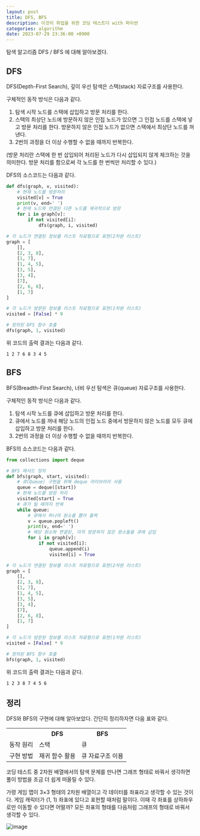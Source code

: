 ```yaml
---
layout: post
title: DFS, BFS
description: 이것이 취업을 위한 코딩 테스트다 with 파이썬
categories: algorithm
date: 2023-07-29 23:36:00 +0900
---
```

탐색 알고리즘 DFS / BFS 에 대해 알아보겠다.


## DFS

DFS(Depth-First Search), 깊이 우선 탐색은 스택(stack) 자료구조를 사용한다.

구체적인 동작 방식은 다음과 같다.

1. 탐색 시작 노드를 스택에 삽입하고 방문 처리를 한다.
2. 스택의 최상단 노드에 방문하지 않은 인접 노드가 있으면 그 인접 노드를 스택에 넣고 방문 처리를 한다. 방문하지 않은 인접 노드가 없으면 스택에서 최상단 노드를 꺼낸다.
3. 2번의 과정을 더 이상 수행할 수 없을 때까지 반복한다.

(방문 처리란 스택에 한 번 삽입되어 처리된 노드가 다시 삽입되지 않게 체크하는 것을 의미한다. 방문 처리를 함으로써 각 노드를 한 번씩만 처리할 수 있다.)

DFS의 소스코드는 다음과 같다.

```python
def dfs(graph, v, visited):
    # 현재 노드를 방문처리
    visited[v] = True
    print(v, end=' ')
    # 현재 노드와 연결된 다른 노드를 재귀적으로 방문
    for i in graph[v]:
        if not visited[i]:
            dfs(graph, i, visited)

# 각 노드가 연결된 정보를 리스트 자료형으로 표현(2차원 리스트)
graph = [
    [],
    [2, 3, 8],
    [1, 7],
    [1, 4, 5],
    [3, 5],
    [3, 4],
    [7],
    [2, 6, 8],
    [1, 7]
]

# 각 노드가 방문된 정보를 리스트 자료형으로 표현(1차원 리스트)
visited = [False] * 9

# 정의된 DFS 함수 호출
dfs(graph, 1, visited)
```

위 코드의 출력 결과는 다음과 같다.

```
1 2 7 6 8 3 4 5
```


## BFS

BFS(Breadth-First Search), 너비 우선 탐색은 큐(queue) 자료구조를 사용한다.

구체적인 동작 방식은 다음과 같다.

1. 탐색 시작 노드를 큐에 삽입하고 방문 처리를 한다.
2. 큐에서 노드를 꺼내 해당 노드의 인접 노드 중에서 방문하지 않은 노드를 모두 큐에 삽입하고 방문 처리를 한다.
3. 2번의 과정을 더 이상 수행할 수 없을 때까지 반복한다.

BFS의 소스코드는 다음과 같다.

```python
from collections import deque

# BFS 메서드 정의
def bfs(graph, start, visited):
    # 큐(Queue) 구현을 위해 deque 라이브러리 사용
    queue = deque([start])
    # 현재 노드를 방문 처리
    visited[start] = True
    # 큐가 빌 때까지 반복
    while queue:
        # 큐에서 하나의 원소를 뽑아 출력
        v = queue.popleft()
        print(v, end=' ')
        # 해당 원소와 연결된, 아직 방문하지 않은 원소들을 큐에 삽입
        for i in graph[v]:
            if not visited[i]:
                queue.append(i)
                visited[i] = True

# 각 노드가 연결된 정보를 리스트 자료형으로 표현(2차원 리스트)
graph = [
    [],
    [2, 3, 8],
    [1, 7],
    [1, 4, 5],
    [3, 5],
    [3, 4],
    [7],
    [2, 6, 8],
    [1, 7]
]

# 각 노드가 방문된 정보를 리스트 자료형으로 표현(1차원 리스트)
visited = [False] * 9

# 정의된 BFS 함수 호출
bfs(graph, 1, visited)
```

위 코드의 출력 결과는 다음과 같다.

```
1 2 3 8 7 4 5 6
```


## 정리

DFS와 BFS의 구현에 대해 알아보았다. 간단히 정리하자면 다음 표와 같다.

<table>
    <tr>
        <th></th>
        <th>DFS</th>
        <th>BFS</th>
    </tr>
    <tr>
        <td>동작 원리</td>
        <td>스택</td>
        <td>큐</td>
    </tr>
    <tr>
        <td>구현 방법</td>
        <td>재귀 함수 활용</td>
        <td>큐 자료구조 이용</td>
    </tr>
</table>

코딩 테스트 중 2차원 배열에서의 탐색 문제를 만나면 그래프 형태로 바꿔서 생각하면 풀이 방법을 조금 더 쉽게 떠올릴 수 있다.

가령 게임 맵이 3×3 형태의 2차원 배열이고 각 데이터를 좌표라고 생각할 수 있는 것이다. 게임 캐릭터가 (1, 1) 좌표에 있다고 표현할 때처럼 말이다. 이때 각 좌표를 상하좌우로만 이동할 수 있다면 어떨까? 모든 좌표의 형태를 다음처럼 그래프의 형태로 바꿔서 생각할 수 있다.

![image](https://github.com/johnkdk609/johnkdk609.github.io/assets/88493727/0863b745-47c9-4824-acd3-375e342a996d)